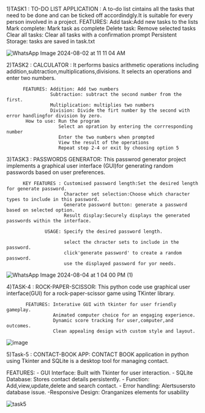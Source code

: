 1)TASK1 : TO-DO LIST APPLICATION : A to-do list cintains all the tasks that need to be done and can be ticked off accordindgly.It is suitable for every 
                                  person involved in a project.
FEATURES:
   Add task:Add new tasks to the lists
   Mark complete: Mark task as complete
   Delete task: Remove selected tasks
   Clear all tasks: Clear all tasks with a confirmation prompt
   Persistent Storage: tasks are saved in task.txt

![WhatsApp Image 2024-08-02 at 11 11 04 AM](https://github.com/user-attachments/assets/eaa603ed-0456-4fe5-ae39-f712a4d912f5)


2)TASK2 : CALCULATOR : It performs basics arithmetic operations including addition,subtraction,multiplications,divisions.
                       It selects an operations and enter two numbers.

          FEATURES: Addition: Add two numbers
                    Subtraction: subtract the second number from the first.
                    Multiplication: multiplies two numbers
                    Division: Divide the firt number by the second with error handlingfor division by zero.
           How to use: Run the program
                       Select an opration by entering the corrresponding number
                       Enter the two numbers when prompted
                       View the result of the operations
                       Repeat step 2-4 or exit by choosing option 5

3)TASK3 : PASSWORDS GENERATOR: This passwrod generator project implements a graphical user interface (GUI)for generating random 
                               passwords based on user preferences.
                               
          KEY FEATURES : Customised password length:Set the desired length for generate password.
                         Character set selection:Choose which character types to include in this password.
                         Generate password button: generate a password based on selected option.
                         Result display:Securely displays the generated passwords within the interface.

                  USAGE: Specify the desired password length.
           
                         select the chracter sets to include in the password.
                         click'generate password' to create a random password.
                         use the displayed password for yor needs.
                         

![WhatsApp Image 2024-08-04 at 1 04 00 PM (1)](https://github.com/user-attachments/assets/8b1b2819-52fd-4c8b-bb0a-3ea9d0d27209)

4)TASK-4 : ROCK-PAPER-SCISSOR: This python code use graphical user interface(GUI) for a rock-paper-scissor game using TKinter library.

           FEATURES: Interative GUI with tkinter for user friendly gameplay.
                     Animated computer choice for an engaging experience.
                     Dynamic score tracking for user,computer,and outcomes.
                     Clean appealing design with custom style and layout.
![image](https://github.com/user-attachments/assets/afddab4a-e478-46d5-94d2-799313208b1b)


5)Task-5 : CONTACT-BOOK APP: CONTACT BOOK application in python using Tkinter and SQLite is a desktop tool for managing contact.                          

FEATURES:
           - GUI Interface: Built with Tkinter for user interaction.
           - SQLite Database: Stores contact details persistently.
           - Function: Add,view,update,delete and search contact.
           - Error handling: Alertsusersto database issue.
           -Responsive Design: Oranganizes elements for usability 
           
![task5](https://github.com/user-attachments/assets/482916ca-0caf-4ac3-ac86-e0d98be83a9e)

        
                     

                         



                       
